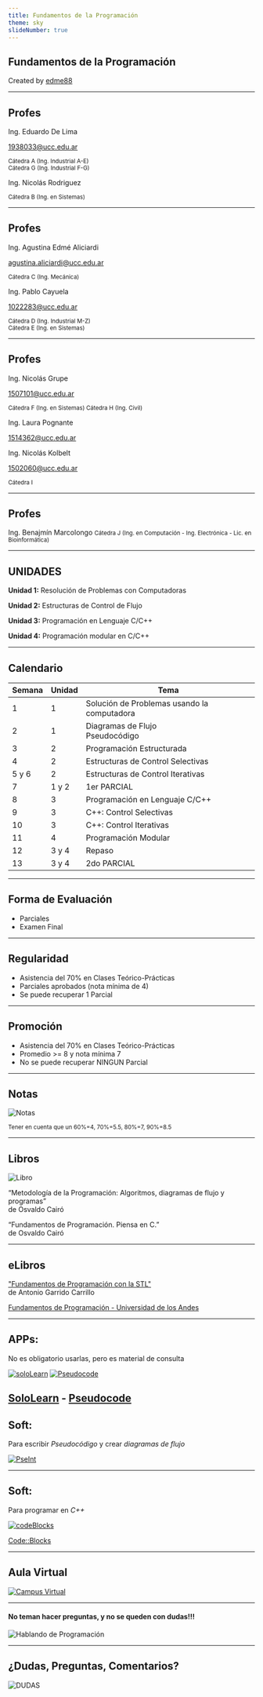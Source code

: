 ```yaml
---
title: Fundamentos de la Programación
theme: sky
slideNumber: true
---
```


## Fundamentos de la Programación

Created by [edme88](https://t.me/edme88)


---
## Profes

Ing. Eduardo De Lima

1938033@ucc.edu.ar

<small> Cátedra A (Ing. Industrial A-E) </small> <br>
<small> Cátedra G (Ing. Industrial F-G) </small>


Ing. Nicolás Rodriguez

<small> Cátedra B (Ing. en Sistemas) </small>

---
## Profes
Ing. Agustina Edmé Aliciardi

agustina.aliciardi@ucc.edu.ar

<small> Cátedra C (Ing. Mecánica) </small>

Ing. Pablo Cayuela

1022283@ucc.edu.ar

<small> Cátedra D (Ing. Industrial M-Z) </small> <br>
<small> Cátedra E (Ing. en Sistemas) </small>

---
## Profes
Ing. Nicolás Grupe

1507101@ucc.edu.ar

<small> Cátedra F (Ing. en Sistemas) </small>
<small> Cátedra H (Ing. Civil) </small>

Ing. Laura Pognante

1514362@ucc.edu.ar

Ing. Nicolás Kolbelt

1502060@ucc.edu.ar

<small> Cátedra I </small>

---
## Profes
Ing. Benajmín Marcolongo
<small> Cátedra J (Ing. en Computación - Ing. Electrónica - Lic. en Bioinformática) </small>

---
## UNIDADES
**Unidad 1:** Resolución de Problemas con Computadoras

**Unidad 2:** Estructuras de Control de Flujo

**Unidad 3:** Programación en Lenguaje C/C++

**Unidad 4:** Programación modular en C/C++

---
## Calendario
<!-- .slide: style="font-size: 0.5em" -->
| Semana | Unidad | Tema |
|--------|--------|------|
| 1 | 1 | Solución de Problemas usando la computadora |
| 2 | 1 | Diagramas de Flujo <br> Pseudocódigo |
| 3 | 2 | Programación Estructurada |
| 4 | 2 | Estructuras de Control Selectivas |
| 5 y 6 | 2 | Estructuras de Control Iterativas |
| 7 | 1 y 2 | 1er PARCIAL |
| 8 | 3 | Programación en Lenguaje C/C++ |
| 9 | 3 | C++: Control Selectivas |
| 10 | 3 | C++: Control Iterativas |
| 11 | 4 | Programación Modular |
| 12 | 3 y 4 | Repaso |
| 13 | 3 y 4 | 2do PARCIAL |

---
## Forma de Evaluación
* Parciales
* Examen Final

---
## Regularidad
* Asistencia del 70% en Clases Teórico-Prácticas
* Parciales aprobados (nota mínima de 4)
* Se puede recuperar 1 Parcial

---
## Promoción
* Asistencia del 70% en Clases Teórico-Prácticas
* Promedio >= 8 y nota mínima 7
* No se puede recuperar NINGUN Parcial

---
## Notas
![Notas](images/presentacion/notasFacultad.png)

<small>Tener en cuenta que un 60%=4, 70%=5.5, 80%=7, 90%=8.5</small>

---
## Libros

![Libro](images/book.png)

“Metodología de la Programación: Algoritmos, diagramas de flujo y programas” <br>
de Osvaldo Cairó
    
“Fundamentos de Programación. Piensa en C.” <br>
de Osvaldo Cairó

---
## eLibros
["Fundamentos de Programación con la STL"](https://elibro.net/es/ereader/bibliotecas-ucc/48145?page=39) <br>
de Antonio Garrido Carrillo

[Fundamentos de Programación - Universidad de los Andes](https://universidad-de-los-andes.gitbooks.io/fundamentos-de-programacion/content/)
    
---
## APPs:
No es obligatorio usarlas, pero es material de consulta

[![soloLearn](images/soloLearn.png)](https://play.google.com/store/apps/details?id=com.sololearn&hl=es_419)
[![Pseudocode](images/presentacion/pseudocode.png)](https://play.google.com/store/apps/details?id=pe.diegoveloper.pseudocode&hl=es_AR)

[SoloLearn](https://play.google.com/store/apps/details?id=com.sololearn&hl=es_419) - [Pseudocode](https://play.google.com/store/apps/details?id=pe.diegoveloper.pseudocode&hl=es_AR)   
---
## Soft:
Para escribir *Pseudocódigo* y crear *diagramas de flujo*

[![PseInt](images/pseint.png)](http://pseint.sourceforge.net/)
 
---
## Soft:
Para programar en *C++*

[![codeBlocks](images/codeBlocks.png)](http://www.codeblocks.org)

[Code::Blocks](http://www.codeblocks.org)

---
## Aula Virtual
[![Campus Virtual](images/presentacion/moodle.png)](https://campusvirtual.ucc.edu.ar/course/view.php?id=6713)

---
#### No teman hacer preguntas, y no se queden con dudas!!!
![Hablando de Programación](images/presentacion/hablando_programacion.png)


---
## ¿Dudas, Preguntas, Comentarios?
![DUDAS](images/pregunta.gif)